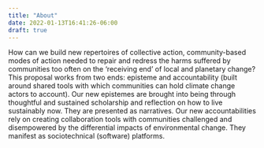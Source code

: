 ```yaml
---
title: "About"
date: 2022-01-13T16:41:26-06:00
draft: true
---
```

How can we build new repertoires of collective action, community-based modes of action needed to repair and redress the harms suffered by communities too often on the ‘receiving end’ of local and planetary change? This proposal works from two ends: episteme and accountability (built around shared tools with which communities can hold climate change actors to account). Our new epistemes are brought into being through thoughtful and sustained scholarship and reflection on how to live sustainably now. They are presented as narratives. Our new accountabilities rely on creating collaboration tools with communities challenged and disempowered by the differential impacts of environmental change. They manifest as sociotechnical (software) platforms.
